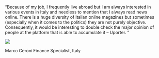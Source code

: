 ---
---
“Because of my job, I frequently live abroad but I am always interested in various events in Italy and needless to mention that I always read news online. There is a huge diversity of Italian online magazines but sometimes (especially when it comes to the politics) they are not purely objective. Consequently, it would be interesting to double check the major opinion of people at the platform that is able to accumulate it – Uporter. ”

<div class="user">
	<img src="{{site.baseurl}}/reviews/item-img1.jpg">
    <p><span>Marco Ceroni</span> Finance Specialist, Italy </p>
 </div>
